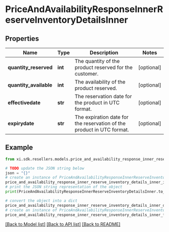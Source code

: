# PriceAndAvailabilityResponseInnerReserveInventoryDetailsInner


## Properties

Name | Type | Description | Notes
------------ | ------------- | ------------- | -------------
**quantity_reserved** | **int** | The quantity of the product reserved for the customer. | [optional] 
**quantity_available** | **int** | The availability of the product reserved. | [optional] 
**effectivedate** | **str** | The reservation date for the product in UTC format. | [optional] 
**expirydate** | **str** | The expiration date for the reservation of the product in UTC format. | [optional] 

## Example

```python
from xi.sdk.resellers.models.price_and_availability_response_inner_reserve_inventory_details_inner import PriceAndAvailabilityResponseInnerReserveInventoryDetailsInner

# TODO update the JSON string below
json = "{}"
# create an instance of PriceAndAvailabilityResponseInnerReserveInventoryDetailsInner from a JSON string
price_and_availability_response_inner_reserve_inventory_details_inner_instance = PriceAndAvailabilityResponseInnerReserveInventoryDetailsInner.from_json(json)
# print the JSON string representation of the object
print(PriceAndAvailabilityResponseInnerReserveInventoryDetailsInner.to_json())

# convert the object into a dict
price_and_availability_response_inner_reserve_inventory_details_inner_dict = price_and_availability_response_inner_reserve_inventory_details_inner_instance.to_dict()
# create an instance of PriceAndAvailabilityResponseInnerReserveInventoryDetailsInner from a dict
price_and_availability_response_inner_reserve_inventory_details_inner_form_dict = price_and_availability_response_inner_reserve_inventory_details_inner.from_dict(price_and_availability_response_inner_reserve_inventory_details_inner_dict)
```
[[Back to Model list]](../README.md#documentation-for-models) [[Back to API list]](../README.md#documentation-for-api-endpoints) [[Back to README]](../README.md)


